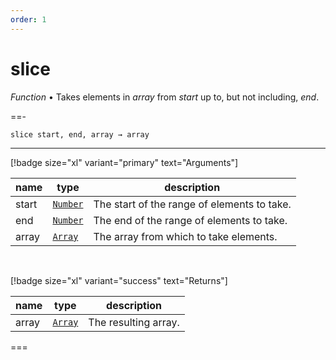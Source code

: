 ```yaml
---
order: 1
---
```

# slice

_Function_ &bull; Takes elements in _array_ from _start_ up to, but not including, _end_.


==- <pre><code>slice start, end, array &rarr; array</code></pre>
<hr>

[!badge size="xl" variant="primary" text="Arguments"]

| name | type | description |
|------|------|-------------|
|start|[`Number`][Number]|The start of the range of elements to take.|
|end|[`Number`][Number]|The end of the range of elements to take.|
|array|[`Array`][Array]|The array from which to take elements.|

<br>

[!badge size="xl" variant="success" text="Returns"]

| name | type | description |
|------|------|-------------|
|array|[`Array`][Array]|The resulting array.|



===




[Number]: https://developer.mozilla.org/en-US/docs/Web/JavaScript/Reference/Global_Objects/Number
[Array]: https://developer.mozilla.org/en-US/docs/Web/JavaScript/Reference/Global_Objects/Array